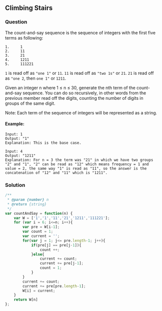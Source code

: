 ## Climbing Stairs

### Question

The count-and-say sequence is the sequence of integers with the first five terms as following:
```shell
1.     1
2.     11
3.     21
4.     1211
5.     111221
```
`1` is read off as `"one 1"` or `11`.
`11` is read off as `"two 1s"` or `21`.
`21` is read off as `"one 2`, then `one 1"` or `1211`.

Given an integer n where 1 ≤ n ≤ 30, generate the nth term of the count-and-say sequence. You can do so recursively, in other words from the previous member read off the digits, counting the number of digits in groups of the same digit.

Note: Each term of the sequence of integers will be represented as a string.

#### Example:
```shell
Input: 1
Output: "1"
Explanation: This is the base case.
```

```shell
Input: 4
Output: "1211"
Explanation: For n = 3 the term was "21" in which we have two groups "2" and "1", "2" can be read as "12" which means frequency = 1 and value = 2, the same way "1" is read as "11", so the answer is the concatenation of "12" and "11" which is "1211".
```

### Solution
```javascript
/**
 * @param {number} n
 * @return {string}
 */
var countAndSay = function(n) {
    var W = ['1','1','11','21','1211','111221'];
    for (var i = 6; i<=n; i++){
        var pre = W[i-1];
        var count = 1;
        var current = '';
        for(var j = 1; j<= pre.length-1; j++){
            if(pre[j] == pre[j-1]){
                count ++;
            }else{
                current += count;
                current += pre[j-1];
                count = 1;
            }
        }
        current += count;
        current += pre[pre.length-1];  
        W[i] = current;
    }
    return W[n]
};
```
